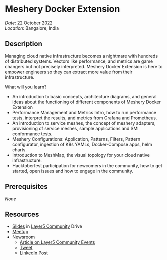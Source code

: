 # Meshery Docker Extension

*Date*: 22 October 2022 <br>
*Location*: Bangalore, India

## Description

Managing cloud native infrastructure becomes a nightmare with hundreds of distributed systems. Vectors like performance, and metrics are game changers but not precisely interpreted. Meshery Docker Extension is here to empower engineers so they can extract more value from their infrastructure.

What will you learn?

- An introduction to basic concepts, architecture diagrams, and general ideas about the functioning of different components of Meshery Docker Extension
- Performance Management and Metrics Intro, how to run performance tests, interpret the results, and metrics from Grafana and Prometheus.
- An introduction to service meshes, the concept of meshery adapters, provisioning of service meshes, sample applications and SMI conformance tests.
- Meshery Configurations: Application, Patterns, Filters, Pattern configurator, ingestion of K8s YAMLs, Docker-Compose apps, helm charts.
- Introduction to MeshMap, the visual topology for your cloud native infrastructure.
- Hacktoberfest participation for newcomers in the community, how to get started, open issues and how to engage in the community.

## Prerequisites

*None*

## Resources

- [Slides](https://docs.google.com/presentation/d/1n7LBYVizoghtpHgsyuNJ-noAjxBrq8OX/edit#slide=id.g170aaf52722_0_113) in [Layer5 Community](https://layer5.io/community) Drive
- [Meetup](https://www.meetup.com/docker-bangalore/events/288597531/)
- Newsroom
  - [Article on Layer5 Community Events](https://layer5.io/community/events/hacktoberfest-2022-docker-extensions-show-n-tell)
  - [Tweet](https://twitter.com/ajeetsraina/status/1583719116510097408?s=20)
  - [LinkedIn Post](https://www.linkedin.com/feed/update/urn:li:activity:6989499548565954560/)
